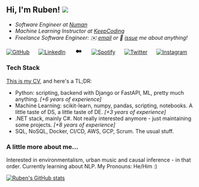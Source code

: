 ## Hi, I'm Ruben! <img src="https://media.giphy.com/media/mGcNjsfWAjY5AEZNw6/giphy.gif" width="50">

- *Software Engineer at [Numan](https://www.numan.com/)*
- *Machine Learning Instructor at [KeepCoding](https://keepcoding.io/)*
- *Freelance Software Engineer: ✉️ [email](mailto:ruromgar@gmail.com) or 💬 [issue](https://github.com/ruromgar/ruromgar/issues/me) me about anything!*

[<img src="https://raw.githubusercontent.com/peterthehan/peterthehan/main/assets/github.svg" width="22px" alt="GitHub"/>](https://github.com/ruromgar)
&nbsp;&nbsp;&nbsp;&nbsp;
[<img src="https://raw.githubusercontent.com/peterthehan/peterthehan/master/assets/linkedin.svg" width="22px" alt="LinkedIn"/>](https://www.linkedin.com/in/ruromgar)
&nbsp;&nbsp;&nbsp;&nbsp;
[<img src="https://raw.githubusercontent.com/Medium/medium-logos/master/03_Symbol/01_Black/SVG/Medium-Symbol-Black-RGB.svg" width="22px" alt="Medium"/>](https://medium.com/@ruromgar)
&nbsp;&nbsp;&nbsp;&nbsp;
[<img src="https://raw.githubusercontent.com/peterthehan/peterthehan/master/assets/spotify.svg" width="22px" alt="Spotify"/>](https://open.spotify.com/user/sirius1991?si=ddef75178e4a46cf)
&nbsp;&nbsp;&nbsp;&nbsp;
[<img src="https://raw.githubusercontent.com/peterthehan/peterthehan/master/assets/twitter.svg" width="22px" alt="Twitter"/>](https://twitter.com/unnonueve)
&nbsp;&nbsp;&nbsp;&nbsp;
[<img src="https://raw.githubusercontent.com/Raymo111/Raymo111/master/socials/instagram.svg" width="22px" alt="Instagram"/>](https://www.instagram.com/unnonueve)

### Tech Stack

[This is my CV](https://docs.google.com/document/d/1f8hWW5h_dxcNqgPRNuVpLnFsyYe0Ne40wSAYaeuVa-o/edit?usp=sharing), and here's a TL;DR:

- Python: scripting, backend with Django or FastAPI, ML, pretty much anything. *[+6 years of experience]*
- Machine Learning: scikit-learn, numpy, pandas, scripting, notebooks. A little taste of DS, a little taste of DE. *[+3 years of experience]*
- .NET stack, mainly C#. Not really interested anymore - just maintaining some projects. *[+8 years of experience]*
- SQL, NoSQL, Docker, CI/CD, AWS, GCP, Scrum. The usual stuff.

### A little more about me...  

Interested in environmentalism, urban music and causal inference - in that order. Currently learning about NLP. My Pronouns: He/Him :)

[![Ruben's GitHub stats](https://github-readme-stats.vercel.app/api?username=ruromgar&theme=dark&hide=html,jupyter%20%notebook)](https://github.com/anuraghazra/github-readme-stats)
